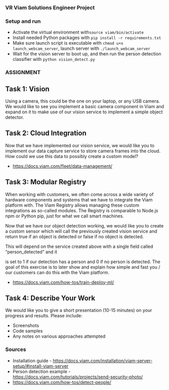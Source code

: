 ### VR Viam Solutions Engineer Project

### Setup and run
* Activate the virtual environment with```source viam/bin/activate```
* Install needed Python packages with ```pip install -r requirements.txt```
* Make sure launch script is executable with ```chmod u+x launch_webcam_server```, launch server with  ```./launch_webcam_server```
* Wait for the vision server to boot up, and then run the person detection classifier with ```python vision_detect.py```

### ASSIGNMENT
## Task 1: Vision
Using a camera, this could be the one on your laptop, or any USB camera. We would like to see
you implement a basic camera component in Viam and expand on it to make use of our vision
service to implement a simple object detector.<br>

## Task 2: Cloud Integration
Now that we have implemented our vision service, we would like you to implement our data
capture service to store camera frames into the cloud. How could we use this data to possibly
create a custom model? </br>
* https://docs.viam.com/fleet/data-management/

## Task 3: Modular Registry
When working with customers, we often come across a wide variety of hardware components
and systems that we have to integrate the Viam platform with. The Viam Registry allows
managing these custom integrations as so-called modules. The Registry is comparable to
Node.js npm or Python pip, just for what we call smart machines.

Now that we have our object detection working, we would like you to create a custom sensor
which will call the previously created vision service and return true if an object is detected or
false if no object is detected.

This will depend on the service created above with a single field called “person_detected” and it

is set to 1 if our detection has a person and 0 if no person is detected.
The goal of this exercise is to later show and explain how simple and fast you / our customers
can do this with the Viam platform.</br>

* https://docs.viam.com/how-tos/train-deploy-ml/

## Task 4: Describe Your Work
We would like you to give a short presentation (10-15 minutes) on your progress and results.
Please include:
* Screenshots
* Code samples
* Any notes on various approaches attempted


### Sources
* Installation guide - https://docs.viam.com/installation/viam-server-setup/#install-viam-server
* Person detection example - https://docs.viam.com/tutorials/projects/send-security-photo/
* https://docs.viam.com/how-tos/detect-people/